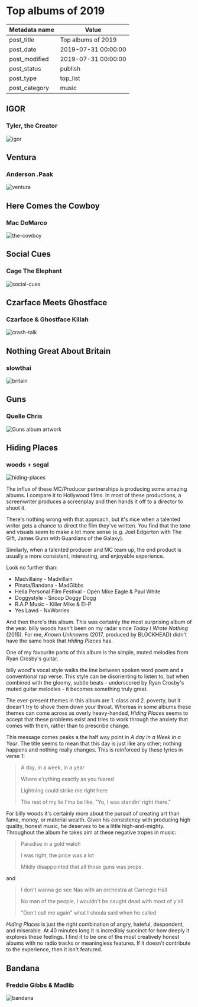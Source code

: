# Top albums of 2019

| Metadata name | Value               |
| ------------- | ------------------- |
| post_title    | Top albums of 2019  |
| post_date     | 2019-07-31 00:00:00 |
| post_modified | 2019-07-31 00:00:00 |
| post_status   | publish             |
| post_type     | top_list            |
| post_category | music               |

## IGOR

### Tyler, the Creator

![igor](/blog-posts/images/albums/2019/igor.jpg)

## Ventura

### Anderson .Paak

![ventura](/blog-posts/images/albums/2019/ventura.jpg)

## Here Comes the Cowboy

### Mac DeMarco

![the-cowboy](/blog-posts/images/albums/2019/the-cowboy.jpeg)

## Social Cues

### Cage The Elephant

![social-cues](/blog-posts/images/albums/2019/social-cues.jpg)

## Czarface Meets Ghostface

### Czarface & Ghostface Killah

![crash-talk](/blog-posts/images/albums/2019/ghostczar.jpg)

## Nothing Great About Britain

### slowthai

![britain](/blog-posts/images/albums/2019/britain.png)

## Guns

### Quelle Chris

![Guns album artwork](/blog-posts/images/albums/2019/guns.jpg)

## Hiding Places

### woods + segal

![hiding-places](/blog-posts/images/albums/2019/hiding-places.jpg)

The influx of these MC/Producer partnerships is producing some
amazing albums. I compare it to Hollywood films. In most of these
productions, a screenwriter produces a screenplay and then hands it
off to a director to shoot it.

There's nothing wrong with that approach, but it's nice when a
talented writer gets a chance to direct the film they've written.
You find that the tone and visuals seem to make a lot more sense
(e.g. Joel Edgerton with The Gift, James Gunn with Guardians of the Galaxy).

Similarly, when a talented producer and MC team up, the end product
is usually a more consistent, interesting, and enjoyable experience.

Look no further than:

-   Madvillainy - Madvillain
-   Pinata/Bandana - MadGibbs
-   Hella Personal Film Festival - Open Mike Eagle & Paul White
-   Doggystyle - Snoop Doggy Dogg
-   R.A.P Music - Killer Mike & El-P
-   Yes Lawd - NxWorries

And then there's this album. This was certainly the most surprising
album of the year. billy woods hasn't been on my radar since
_Today I Wrote Nothing_ (2015). For me, _Known Unknowns_ (2017,
produced by BLOCKHEAD) didn't have the same hook that _Hiding Places_ has.

One of my favourite parts of this album is the simple, muted melodies
from Ryan Crosby's guitar.

billy wood's vocal style walks the line between spoken word poem and a
conventional rap verse. This style can be disorienting to
listen to, but when combined with the gloomy, subtle beats -
underscored by Ryan Crosby's muted guitar melodies - it becomes
something truly great.

The ever-present themes in this album are 1. class and 2. poverty, but
it doesn't try to shove them down your throat. Whereas in some albums
these themes can come across as overly heavy-handed, _Hiding Places_
seems to accept that these problems exist and tries to work through
the anxiety that comes with them, rather than to prescribe change.

This message comes peaks a the half way point in _A day in a Week in a Year_.
The title seems to mean that this day is just like any other; nothing
happens and nothing really changes. This is reinforced by these
lyrics in verse 1:

> A day, in a week, in a year
>
> Where e'rything exactly as you feared
>
> Lightning could strike me right here
>
> The rest of my lie I'ma be like, "Yo, I was standin' right there."

For billy woods it's certainly more about the pursuit of creating art
than fame, money, or material wealth.
Given his consistency with producing high quality, honest music, he
deserves to be a little high-and-mighty. Throughout the album he
takes aim at these negative tropes in music:

> Paradise in a gold watch
>
> I was right, the price was a lot
>
> Mildly disappointed that all those guns was props.

and

> I don't wanna go see Nas with an orchestra at Carnegie Hall
>
> No man of the people, I wouldn't be caught dead with most of y'all
>
> "Don't call me again" what I shoula said when he called

_Hiding Places_ is just the right combination of angry, hateful, despondent, and
miserable. At 40 minutes long it is incredibly succinct for how deeply
it explores these feelings. I find it to be one of the most creatively
honest albums with no radio tracks or meaningless features. If it doesn't
contribute to the experience, then it isn't featured.

## Bandana

### Freddie Gibbs & Madlib

![bandana](/blog-posts/images/albums/2019/bandana.jpeg)
